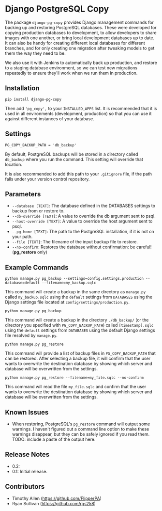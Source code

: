 # Django PostgreSQL Copy

The package `django-pg-copy` provides Django management commands for backing up and restoring PostgreSQL databases. These were developed for copying production databases to development, to allow developers to share images with one another, or bring local development databases up to date. It can also be handy for creating different local databases for different branches, and for only creating one migration after tweaking models to get them the way they need to be.

We also use it with Jenkins to automatically back up production, and restore to a staging database environment, so we can test new migrations repeatedly to ensure they'll work when we run them in production.

## Installation

`pip install django-pg-copy`

Then add `'pg_copy',` to your `INSTALLED_APPS` list. It is recommended that it is used in all environments (development, production) so that you can use it against different instances of your database.

## Settings

`PG_COPY_BACKUP_PATH = 'db_backup'`

By default, PostgreSQL backups will be stored in a directory called `db_backup` where you run the command. This setting will override that location.

It is also recommended to add this path to your `.gitignore` file, if the path falls under your version control repository.

## Parameters

* `--database [TEXT]`: The database defined in the DATABASES settings to backup from or restore to.
* `--db-override [TEXT]`: A value to override the db argument sent to psql.
* `--host-override [TEXT]`: A value to override the host argument sent to psql.
* `--pg-home [TEXT]`: The path to the PostgreSQL installation, if it is not on your path.
* `--file [TEXT]`: The filename of the input backup file to restore.
* `--no-confirm`: Restores the database without confirmation: be careful! (**pg_restore** only)

## Example Commands

`python manage.py pg_backup --settings=config.settings.production --database=default --filename=my_backup.sqlc`

This command will create a backup in the same directory as `manage.py` called `my_backup.sqlc` using the `default` settings from `DATABASES` using the Django settings file located at `config/settings/production.py`.

`python manage.py pg_backup`

This command will create a backup in the directory `./db_backup/` (or the directory you specified with `PG_COPY_BACKUP_PATH`) called `[timestamp].sqlc` using the `default` settings from `DATABASES` using the default Django settings file resolved by `manage.py`.

`python manage.py pg_restore`

This command will provide a list of backup files in `PG_COPY_BACKUP_PATH` that can be restored. After selecting a backup file, it will confirm that the user wants to overwrite the destination database by showing which server and database will be overwritten from the settings.

`python manage.py pg_restore --filename=my_file.sqlc --no-confirm`

This command will read the file `my_file.sqlc` and confirm that the user wants to overwrite the destination database by showing which server and database will be overwritten from the settings.

## Known Issues

* When restoring, PostgreSQL's `pg_restore` command will output some warnings. I haven't figured out a command line option to make these warnings disappear, but they can be safely ignored if you read them. TODO: include a paste of the output here.

## Release Notes

* 0.2: 
* 0.1: Initial release.

## Contributors

* Timothy Allen (https://github.com/FlipperPA)
* Ryan Sullivan (https://github.com/rgs258)
